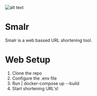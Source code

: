![alt text](https://cdn.onthezetacloud.com/StaticContent/media/530d9f8d-9196-4813-adf4-e0ed257b827e.gif)

# Smalr
Smalr is a web bassed URL shortening tool. 

# Web Setup 
1. Clone the repo 
2. Configure the .env file
3. Run | docker-compose up --build
4. Start shortening URL's!